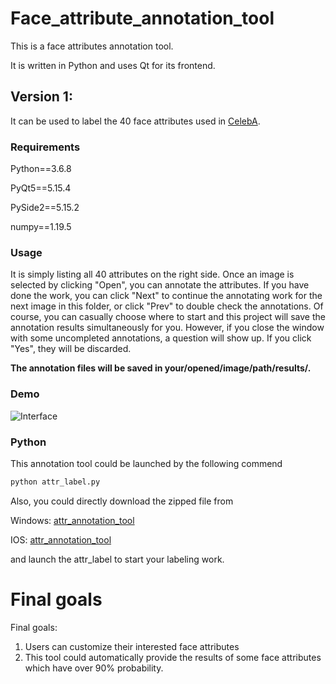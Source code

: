 # Face_attribute_annotation_tool

This is a face attributes annotation tool.

It is written in Python and uses Qt for its frontend.

## Version 1:

It can be used to label the 40 face attributes used in [CelebA](http://mmlab.ie.cuhk.edu.hk/projects/CelebA.html).

### Requirements

Python==3.6.8

PyQt5==5.15.4

PySide2==5.15.2

numpy==1.19.5

### Usage

It is simply listing all 40 attributes on the right side. Once an image is selected by clicking "Open", you can annotate the attributes. If you have done the work, you can click "Next" to continue the annotating work for the next image in this folder, or click "Prev" to double check the annotations. Of course, you can casually choose where to start and this project will save the annotation results simultaneously for you. However, if you close the window with some uncompleted annotations, a question will show up. If you click "Yes", they will be discarded.

**The annotation files will be saved in your/opened/image/path/results/.**

### Demo
![Interface](https://github.com/SteveXWu/face_attribute_label_tool/blob/main/demo/interface.png)
### Python

This annotation tool could be launched by the following commend

```python
python attr_label.py
```

Also, you could directly download the zipped file from

Windows: [attr_annotation_tool](https://drive.google.com/file/d/1SoNTPSMiQNhFlaneo4xa7Ijdmkz3Vey1/view?usp=sharing)

IOS: [attr_annotation_tool](https://drive.google.com/file/d/1yFKelmIS-J6DEbOOXVWo-4omFwlyh3Uz/view?usp=sharing)

and launch the attr_label to start your labeling work.

# Final goals

Final goals: 

1. Users can customize their interested face attributes 
2. This tool could automatically provide the results of some face attributes which have over 90% probability.
